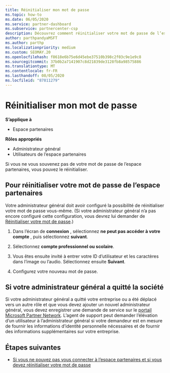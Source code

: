 ```yaml
---
title: Réinitialiser mon mot de passe
ms.topic: how-to
ms.date: 06/05/2020
ms.service: partner-dashboard
ms.subservice: partnercenter-csp
description: Découvrez comment réinitialiser votre mot de passe de l’espace partenaires ou obtenir de l’aide auprès de l’administrateur général de votre entreprise. En outre, Découvrez comment ajouter un nouvel administrateur général de l’espace partenaires.
author: parthpandyaMSFT
ms.author: parthp
ms.localizationpriority: medium
ms.custom: SEOMAY.20
ms.openlocfilehash: f8618e6b75e6d45ebe37510b398c2f03c9e1e9c8
ms.sourcegitcommit: 37b0b2a7141907c8d21839de3128fb8a98575886
ms.translationtype: MT
ms.contentlocale: fr-FR
ms.lasthandoff: 08/05/2020
ms.locfileid: "87811279"
---
```

# <a name="reset-my-password"></a>Réinitialiser mon mot de passe

**S’applique à**

- Espace partenaires
 
**Rôles appropriés**

- Administrateur général
- Utilisateurs de l’espace partenaires


Si vous ne vous souvenez pas de votre mot de passe de l’espace partenaires, vous pouvez le réinitialiser.

## <a name="to-reset-your-partner-center-password"></a>Pour réinitialiser votre mot de passe de l’espace partenaires

Votre administrateur général doit avoir configuré la possibilité de réinitialiser votre mot de passe vous-même. (Si votre administrateur général n’a pas encore configuré cette configuration, vous devrez lui demander de [Réinitialiser votre mot de passe](reset-a-user-password.md).)

1. Dans l’écran de **connexion** , sélectionnez **ne peut pas accéder à votre compte** , puis sélectionnez **suivant**.

2. Sélectionnez **compte professionnel ou scolaire**.

3. Vous êtes ensuite invité à entrer votre ID d’utilisateur et les caractères dans l’image ou l’audio. Sélectionnez ensuite **Suivant**.

4. Configurez votre nouveau mot de passe.

## <a name="if-your-global-admin-has-left-the-company"></a>Si votre administrateur général a quitté la société

Si votre administrateur général a quitté votre entreprise ou a été déplacé vers un autre rôle et que vous devez ajouter un nouvel administrateur général, vous devez enregistrer une demande de service sur le [portail Microsoft Partner Network](https://partner.microsoft.com/commercial#/). L’agent de support peut demander l’élévation d’un utilisateur à l’administrateur général si votre demandeur est en mesure de fournir les informations d’identité personnelle nécessaires et de fournir des informations supplémentaires sur votre entreprise.

## <a name="next-steps"></a>Étapes suivantes

- [Si vous ne pouvez pas vous connecter à l’espace partenaires et si vous devez réinitialiser votre mot de passe](unable-to-sign-in.md)